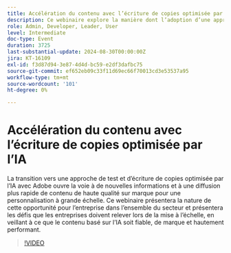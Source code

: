 ```yaml
---
title: Accélération du contenu avec l’écriture de copies optimisée par l’IA
description: Ce webinaire explore la manière dont l’adoption d’une approche basée sur l’IA de la rédaction et du test de la copie avec l’Adobe peut améliorer la personnalisation du contenu à grande échelle, tout en répondant aux défis du maintien de la confiance, de la cohérence de la marque et des performances.
role: Admin, Developer, Leader, User
level: Intermediate
doc-type: Event
duration: 3725
last-substantial-update: 2024-08-30T00:00:00Z
jira: KT-16109
exl-id: f3d87d94-3e87-4d4d-bc59-e2df3dafbc75
source-git-commit: ef652eb09c33f11d69ec66f70013cd3e53537a95
workflow-type: tm+mt
source-wordcount: '101'
ht-degree: 0%

---
```


# Accélération du contenu avec l’écriture de copies optimisée par l’IA

La transition vers une approche de test et d’écriture de copies optimisée par l’IA avec Adobe ouvre la voie à de nouvelles informations et à une diffusion plus rapide de contenu de haute qualité sur marque pour une personnalisation à grande échelle. Ce webinaire présentera la nature de cette opportunité pour l’entreprise dans l’ensemble du secteur et présentera les défis que les entreprises doivent relever lors de la mise à l’échelle, en veillant à ce que le contenu basé sur l’IA soit fiable, de marque et hautement performant.

>[!VIDEO](https://video.tv.adobe.com/v/3433223/?learn=on)

